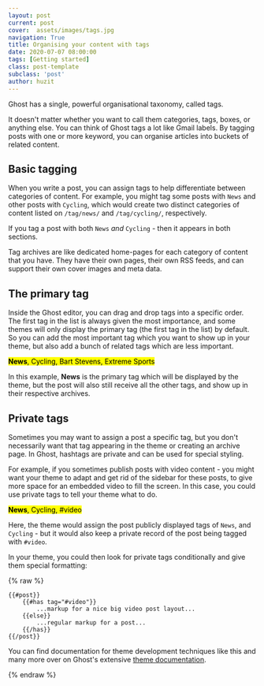 ```yaml
---
layout: post
current: post
cover:  assets/images/tags.jpg
navigation: True
title: Organising your content with tags
date: 2020-07-07 08:00:00
tags: [Getting started]
class: post-template
subclass: 'post'
author: huzit
---
```



<p>Ghost has a single, powerful organisational taxonomy, called tags.</p>
<p>It doesn't matter whether you want to call them categories, tags, boxes, or anything else. You can think of Ghost tags a lot like Gmail labels. By tagging posts with one or more keyword, you can organise articles into buckets of related content.</p>
<h2 id="basictagging">Basic tagging</h2>
<p>When you write a post, you can assign tags to help differentiate between categories of content. For example, you might tag some posts with <code>News</code> and other posts with <code>Cycling</code>, which would create two distinct categories of content listed on <code>/tag/news/</code> and <code>/tag/cycling/</code>, respectively.</p>
<p>If you tag a post with both <code>News</code> <em>and</em> <code>Cycling</code> - then it appears in both sections.</p>
<p>Tag archives are like dedicated home-pages for each category of content that you have. They have their own pages, their own RSS feeds, and can support their own cover images and meta data.</p>
<h2 id="theprimarytag">The primary tag</h2>
<p>Inside the Ghost editor, you can drag and drop tags into a specific order. The first tag in the list is always given the most importance, and some themes will only display the primary tag (the first tag in the list) by default. So you can add the most important tag which you want to show up in your theme, but also add a bunch of related tags which are less important.</p>
<p><mark><strong>News</strong>, Cycling, Bart Stevens, Extreme Sports</mark></p>
<p>In this example, <strong>News</strong> is the primary tag which will be displayed by the theme, but the post will also still receive all the other tags, and show up in their respective archives.</p>
<h2 id="privatetags">Private tags</h2>
<p>Sometimes you may want to assign a post a specific tag, but you don't necessarily want that tag appearing in the theme or creating an archive page. In Ghost, hashtags are private and can be used for special styling.</p>
<p>For example, if you sometimes publish posts with video content - you might want your theme to adapt and get rid of the sidebar for these posts, to give more space for an embedded video to fill the screen. In this case, you could use private tags to tell your theme what to do.</p>
<p><mark><strong>News</strong>, Cycling, #video</mark></p>
<p>Here, the theme would assign the post publicly displayed tags of <code>News</code>, and <code>Cycling</code> - but it would also keep a private record of the post being tagged with <code>#video</code>.</p>
<p>In your theme, you could then look for private tags conditionally and give them special formatting:</p>
{% raw %}
<pre><code class="nohighlight">{{#post}}
    {{#has tag=&quot;#video&quot;}}
        ...markup for a nice big video post layout...
    {{else}}
        ...regular markup for a post...
    {{/has}}
{{/post}}
</code></pre>
<p>You can find documentation for theme development techniques like this and many more over on Ghost's extensive <a href="https://themes.ghost.org/">theme documentation</a>.</p>
{% endraw %}

